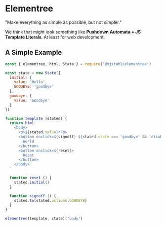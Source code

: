 # Elementree
"Make everything as simple as possible, but not simpler."

We think that might look something like **Pushdown Automata + JS Template Literals**.
At least for web development.

## A Simple Example

```js
const { elementree, html, State } = require('@mjstahl/elementree')

const state = new State({
  initial: {
    value: 'Hello',
    GOODBYE: 'goodbye'
  },
  goodbye: {
    value: 'Goodbye'
  }
})

function template (stated) {
  return html`
    <body>
      <p>${stated.value}</p>
      <button onclick=${signoff} ${stated.state === 'goodbye' && 'disabled'}>
        World
      </button>
      <button onclick=${reset}>
        Reset
      </button>
    </body>
  `

  function reset () {
    stated.initial()
  }

  function signoff () {
    stated.to(stated.actions.GOODBYE)
  }
}

elementree(template, state)('body')
```